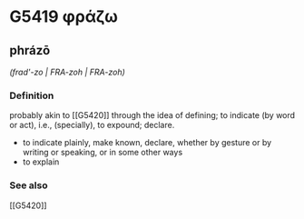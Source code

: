 # G5419 φράζω

## phrázō

_(frad'-zo | FRA-zoh | FRA-zoh)_

### Definition

probably akin to [[G5420]] through the idea of defining; to indicate (by word or act), i.e., (specially), to expound; declare.

- to indicate plainly, make known, declare, whether by gesture or by writing or speaking, or in some other ways
- to explain

### See also

[[G5420]]


